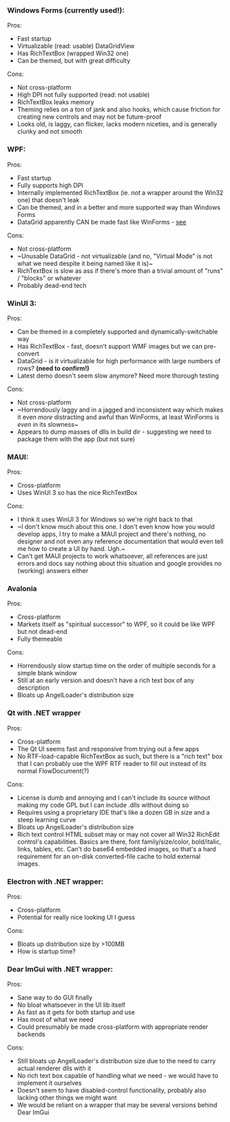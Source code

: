 ### Windows Forms (currently used!):
Pros:
- Fast startup
- Virtualizable (read: usable) DataGridView
- Has RichTextBox (wrapped Win32 one)
- Can be themed, but with great difficulty

Cons:
- Not cross-platform
- High DPI not fully supported (read: not usable)
- RichTextBox leaks memory
- Theming relies on a ton of jank and also hooks, which cause friction for creating new controls and may not be future-proof
- Looks old, is laggy, can flicker, lacks modern niceties, and is generally clunky and not smooth

### WPF:
Pros:
- Fast startup
- Fully supports high DPI
- Internally implemented RichTextBox (ie. _not_ a wrapper around the Win32 one) that doesn't leak
- Can be themed, and in a better and more supported way than Windows Forms
- DataGrid apparently CAN be made fast like WinForms - [see](https://stackoverflow.com/questions/55245962/use-data-virtualization-when-binding-to-wpf-datagrid-and-support-sorting)

Cons:
- Not cross-platform
- ~Unusable DataGrid - not virtualizable (and no, "Virtual Mode" is not what we need despite it being named like it is)~
- RichTextBox is slow as ass if there's more than a trivial amount of "runs" / "blocks" or whatever
- Probably dead-end tech

### WinUI 3:
Pros:
- Can be themed in a completely supported and dynamically-switchable way
- Has RichTextBox - fast, doesn't support WMF images but we can pre-convert
- DataGrid - is it virtualizable for high performance with large numbers of rows? **(need to confirm!)**
- Latest demo doesn't seem slow anymore? Need more thorough testing

Cons:
- Not cross-platform
- ~Horrendously laggy and in a jagged and inconsistent way which makes it even _more_ distracting and awful than WinForms, at least WinForms is _even_ in its slowness~
- Appears to dump masses of dlls in build dir - suggesting we need to package them with the app (but not sure)

### MAUI:
Pros:
- Cross-platform
- Uses WinUI 3 so has the nice RichTextBox

Cons:
- I think it uses WinUI 3 for Windows so we're right back to that
- ~I don't know much about this one. I don't even know how you would develop apps, I try to make a MAUI project and there's nothing, no designer and not even any reference documentation that would even tell me how to create a UI by hand. Ugh.~
- Can't get MAUI projects to work whatsoever, all references are just errors and docs say nothing about this situation and google provides no (working) answers either

### Avalonia
Pros:
- Cross-platform
- Markets itself as "spiritual successor" to WPF, so it could be like WPF but not dead-end
- Fully themeable

Cons:
- Horrendously slow startup time on the order of multiple seconds for a simple blank window
- Still at an early version and doesn't have a rich text box of any description
- Bloats up AngelLoader's distribution size

### Qt with .NET wrapper
Pros:
- Cross-platform
- The Qt UI seems fast and responsive from trying out a few apps
- No RTF-load-capable RichTextBox as such, but there is a "rich text" box that I can probably use the WPF RTF reader to fill out instead of its normal FlowDocument(?)

Cons:
- License is dumb and annoying and I can't include its source without making my code GPL but I can include .dlls without doing so
- Requires using a proprietary IDE that's like a dozen GB in size and a steep learning curve
- Bloats up AngelLoader's distribution size
- Rich text control HTML subset may or may not cover all Win32 RichEdit control's capabilities. Basics are there, font family/size/color, bold/italic, links, tables, etc. Can't do base64 embedded images, so that's a hard requirement for an on-disk converted-file cache to hold external images.

### Electron with .NET wrapper:
Pros:
- Cross-platform
- Potential for really nice looking UI I guess

Cons:
- Bloats up distribution size by >100MB
- How is startup time?

### Dear ImGui with .NET wrapper:
Pros:
- Sane way to do GUI finally
- No bloat whatsoever in the UI lib itself
- As fast as it gets for both startup and use
- Has most of what we need
- Could presumably be made cross-platform with appropriate render backends

Cons:
- Still bloats up AngelLoader's distribution size due to the need to carry actual renderer dlls with it
- No rich text box capable of handling what we need - we would have to implement it ourselves
- Doesn't seem to have disabled-control functionality, probably also lacking other things we might want
- We would be reliant on a wrapper that may be several versions behind Dear ImGui
